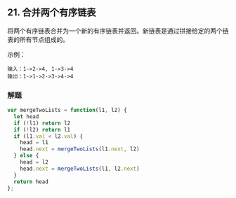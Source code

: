## 21. 合并两个有序链表

将两个有序链表合并为一个新的有序链表并返回。新链表是通过拼接给定的两个链表的所有节点组成的。 

示例：
```
输入：1->2->4, 1->3->4
输出：1->1->2->3->4->4
```

### 解题
```javascript
var mergeTwoLists = function(l1, l2) {
  let head
  if (!l1) return l2
  if (!l2) return l1
  if (l1.val < l2.val) {
    head = l1
    head.next = mergeTwoLists(l1.next, l2)
  } else {
    head = l2
    head.next = mergeTwoLists(l1, l2.next)
  }
  return head
};
```
